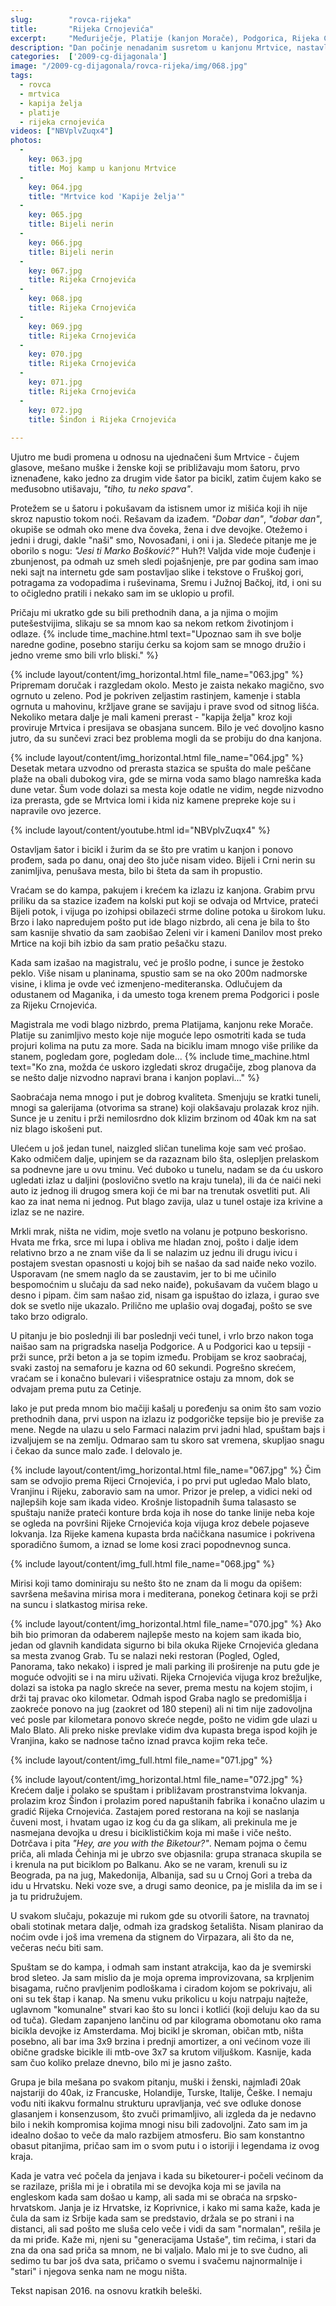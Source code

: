 ```yaml
---
slug:        "rovca-rijeka"
title:       "Rijeka Crnojevića"
excerpt:     "Međuriječje, Platije (kanjon Morače), Podgorica, Rijeka Crnojevića"
description: "Dan počinje nenadanim susretom u kanjonu Mrtvice, nastavlja prženjem na magistrali i završava novim nenadanim susretom u Rijeci Crnojevića." 
categories:  ['2009-cg-dijagonala']
image: "/2009-cg-dijagonala/rovca-rijeka/img/068.jpg"
tags:
  - rovca
  - mrtvica
  - kapija želja
  - platije
  - rijeka crnojevića
videos: ["NBVplvZuqx4"]
photos:
  -
    key: 063.jpg
    title: Moj kamp u kanjonu Mrtvice
  -
    key: 064.jpg
    title: "Mrtvice kod 'Kapije želja'"
  -
    key: 065.jpg
    title: Bijeli nerin
  -
    key: 066.jpg
    title: Bijeli nerin
  -
    key: 067.jpg
    title: Rijeka Crnojevića
  -
    key: 068.jpg
    title: Rijeka Crnojevića
  -
    key: 069.jpg
    title: Rijeka Crnojevića
  -
    key: 070.jpg
    title: Rijeka Crnojevića
  -
    key: 071.jpg
    title: Rijeka Crnojevića
  -
    key: 072.jpg
    title: Šinđon i Rijeka Crnojevića
    
---
```



Ujutro me budi promena u odnosu na ujednačeni šum Mrtvice - čujem glasove, mešano muške i ženske koji se približavaju 
mom šatoru, prvo iznenađene, kako jedno za drugim vide šator pa bicikl, zatim čujem kako se međusobno utišavaju, 
*"tiho, tu neko spava"*.

Protežem se u šatoru i pokušavam da istisnem umor iz mišića koji ih nije skroz napustio tokom noći. Rešavam da izađem.
*"Dobar dan"*, *"dobar dan"*, okupiše se odmah oko mene dva čoveka, žena i dve devojke. Otežemo i jedni i drugi, dakle "naši" 
smo, Novosađani, i oni i ja. Sledeće pitanje me je oborilo s nogu: *"Jesi ti Marko Bošković?"* Huh?! Valjda vide moje čuđenje
i zbunjenost, pa odmah uz smeh sledi pojašnjenje, pre par godina sam imao neki sajt na internetu gde sam postavljao slike i 
tekstove o Fruškoj gori, potragama za vodopadima i ruševinama, Sremu i Južnoj Bačkoj, itd, i oni su to očigledno pratili i 
nekako sam im se uklopio u profil.

Pričaju mi ukratko gde su bili prethodnih dana, a ja njima o mojim putešestvijima, slikaju se sa mnom kao sa nekom
retkom životinjom i odlaze.
{% include time_machine.html text="Upoznao sam ih sve bolje naredne godine, posebno stariju ćerku sa kojom sam se mnogo družio i jedno vreme smo bili vrlo bliski." %}

{% include layout/content/img_horizontal.html file_name="063.jpg" %}
Pripremam doručak i razgledam okolo. Mesto je zaista nekako magično, svo ogrnuto u zeleno. Pod je pokriven zeljastim rastinjem,
kamenje i stabla ogrnuta u mahovinu, kržljave grane se savijaju i prave svod od sitnog lišća. Nekoliko metara dalje je mali kameni 
prerast - "kapija želja" kroz koji proviruje Mrtvica i presijava se obasjana suncem. Bilo je već dovoljno kasno jutro, da
su sunčevi zraci bez problema mogli da se probiju do dna kanjona.

{% include layout/content/img_horizontal.html file_name="064.jpg" %}
Desetak metara uzvodno od prerasta stazica se spušta do male peščane plaže na obali dubokog vira, gde se mirna voda samo
blago namreška kada dune vetar. Šum vode dolazi sa mesta koje odatle ne vidim, negde nizvodno iza prerasta, gde se Mrtvica
lomi i kida niz kamene prepreke koje su i napravile ovo jezerce.

{% include layout/content/youtube.html id="NBVplvZuqx4" %}

Ostavljam šator i bicikl i žurim da se što pre vratim u kanjon i ponovo prođem, sada po danu, onaj deo što juče nisam video. Bijeli
i Crni nerin su zanimljiva, penušava mesta, bilo bi šteta da sam ih propustio. 

Vraćam se do kampa, pakujem i krećem ka izlazu iz kanjona. Grabim prvu priliku da sa stazice izađem na kolski put koji se odvaja od
Mrtvice, prateći Bijeli potok, i vijuga po izohipsi obilazeći strme doline potoka u širokom luku. Brzo i lako napredujem pošto 
put ide blago nizbrdo, ali cena je bila to što sam kasnije shvatio da sam zaobišao Zeleni vir i kameni Danilov most preko 
Mrtice na koji bih izbio da sam pratio pešačku stazu.

Kada sam izašao na magistralu, već je prošlo podne, i sunce je žestoko peklo. Više nisam u planinama, spustio sam se na oko 
200m nadmorske visine, i klima je ovde već izmenjeno-mediteranska. Odlučujem da odustanem od Maganika, i da umesto toga 
krenem prema Podgorici i posle za Rijeku Crnojevića.

Magistrala me vodi blago nizbrdo, prema Platijama, kanjonu reke Morače. Platije su zanimljivo mesto koje nije moguće lepo 
osmotriti kada se tuda projuri kolima na putu za more. Sada na biciklu imam mnogo više prilike da stanem, pogledam gore,
pogledam dole...
{% include time_machine.html text="Ko zna, možda će uskoro izgledati skroz drugačije, zbog planova da se nešto dalje nizvodno napravi brana i kanjon poplavi..." %}

Saobraćaja nema mnogo i put je dobrog kvaliteta. Smenjuju se kratki tuneli, mnogi sa galerijama (otvorima sa strane)
koji olakšavaju prolazak kroz njih. Sunce je u zenitu i prži nemilosrdno dok klizim brzinom od 40ak km na sat niz
blago iskošeni put. 

Ulećem u još jedan tunel, naizgled sličan tunelima koje sam već prošao. Kako odmičem dalje, 
upinjem se da razaznam bilo šta, oslepljen prelaskom sa podnevne jare u ovu tminu. Već duboko u tunelu, nadam se da ću 
uskoro ugledati izlaz u daljini (poslovično svetlo na kraju tunela), ili da će naići neki auto iz 
jednog ili drugog smera koji će mi bar na trenutak osvetliti put. Ali kao za inat nema ni jednog. Put blago zavija, ulaz u
tunel ostaje iza krivine a izlaz se ne nazire. 

Mrkli mrak, ništa ne vidim, moje svetlo na volanu je potpuno beskorisno.
Hvata me frka, srce mi lupa i obliva me hladan znoj, pošto i dalje idem relativno brzo a ne znam više da li se nalazim uz 
jednu ili drugu ivicu i postajem svestan
opasnosti u kojoj bih se našao da sad naiđe neko vozilo. Usporavam (ne smem naglo da se zaustavim, jer to bi me učinilo bespomoćnim u slučaju
da sad neko naiđe), pokušavam da vučem blago u desno i pipam. čim sam
našao zid, nisam ga ispuštao do izlaza, i gurao sve dok se svetlo nije ukazalo. Prilično me uplašio ovaj događaj, pošto
se sve tako brzo odigralo.

U pitanju je bio poslednji ili bar poslednji veći tunel, i vrlo brzo nakon toga naišao sam na prigradska naselja Podgorice.
A u Podgorici kao u tepsiji - prži sunce, prži beton a ja se topim između. Probijam se kroz saobraćaj, svaki zastoj na 
semaforu je kazna od 60 sekundi. Pogrešno skrećem, vraćam se i konačno bulevari i višespratnice ostaju za mnom, dok se 
odvajam prema putu za Cetinje.

Iako je put preda mnom bio mačiji kašalj u poređenju sa onim što sam vozio prethodnih dana, prvi uspon na izlazu iz 
podgoričke tepsije bio je previše za mene. Negde na ulazu u selo Farmaci nalazim prvi jadni
hlad, spuštam bajs i izvaljujem se na zemlju. Odmarao sam tu skoro sat vremena, skupljao snagu i čekao da sunce malo zađe.
I delovalo je. 

{% include layout/content/img_horizontal.html file_name="067.jpg" %}
Čim sam se odvojio prema Rijeci Crnojevića, i po prvi put ugledao Malo blato, Vranjinu i Rijeku, zaboravio sam na umor.
Prizor je prelep, a vidici neki od najlepših koje sam ikada video. Krošnje listopadnih šuma talasasto se spuštaju naniže
prateći konture brda koja ih nose do tanke linije neba koje se ogleda na površini Rijeke Crnojevića koja vijuga kroz debele
pojaseve lokvanja. Iza Rijeke kamena kupasta brda načičkana nasumice i pokrivena sporadično šumom, a iznad se lome kosi zraci
popodnevnog sunca. 

{% include layout/content/img_full.html file_name="068.jpg" %}

Mirisi koji tamo dominiraju su nešto što ne znam da li mogu da opišem: savršena mešavina mirisa mora i mediterana, ponekog
četinara koji se prži na suncu i slatkastog mirisa reke.

{% include layout/content/img_horizontal.html file_name="070.jpg" %}
Ako bih bio primoran da odaberem najlepše mesto na kojem sam ikada bio, jedan od glavnih kandidata sigurno bi bila okuka
Rijeke Crnojevića gledana sa mesta zvanog Grab. Tu se nalazi neki restoran (Pogled, Ogled, Panorama, tako nekako) i ispred je mali 
parking ili proširenje na putu gde je moguće odvojiti se i na miru uživati. Rijeka Crnojevića vijuga kroz brežuljke,
dolazi sa istoka pa naglo skreće na sever, prema mestu na kojem stojim, i drži taj pravac oko kilometar. Odmah ispod
Graba naglo se predomišlja i zaokreće ponovo na jug (zaokret od 180 stepeni) ali ni tim nije zadovoljna već posle par
kilometara ponovo skreće negde, pošto ne vidim gde ulazi u Malo Blato. Ali preko niske prevlake vidim dva kupasta brega
ispod kojih je Vranjina, kako se nadnose tačno iznad pravca kojim reka teče.

{% include layout/content/img_full.html file_name="071.jpg" %}

{% include layout/content/img_horizontal.html file_name="072.jpg" %}
Krećem dalje i polako se spuštam i približavam prostranstvima lokvanja. prolazim kroz Šinđon i prolazim pored napuštanih
fabrika i konačno ulazim u gradić Rijeka Crnojevića. Zastajem pored restorana na koji se naslanja čuveni most, i hvatam
ugao iz kog ću da ga slikam, ali prekinula me je nasmejana devojka u dresu i biciklističkim koja mi maše i viče nešto.
Dotrčava i pita *"Hey, are you with the Biketour?"*. Nemam pojma o čemu priča, ali mlada Čehinja mi je ubrzo sve objasnila:
grupa stranaca skupila se i krenula na put biciklom po Balkanu. Ako se ne varam, krenuli su iz Beograda, pa na jug, Makedonija,
Albanija, sad su u Crnoj Gori a treba da idu u Hrvatsku. Neki voze sve, a drugi samo deonice, pa je mislila da im se i ja
tu pridružujem.

U svakom slučaju, pokazuje mi rukom gde su otvorili šatore, na travnatoj obali stotinak metara dalje, odmah iza gradskog 
šetališta. Nisam planirao da noćim ovde i još ima vremena da stignem do Virpazara, ali što da ne, večeras neću biti sam.

Spuštam se do kampa, i odmah sam instant atrakcija, kao da je svemirski brod sleteo. Ja sam mislio da je moja oprema 
improvizovana, sa krpljenim bisagama, ručno pravljenim podloškama i ciradom kojom se pokrivaju, ali oni su tek štap i kanap.
Na smenu vuku prikolicu u koju natrpaju najteže, uglavnom "komunalne" stvari kao što su lonci i kotlići (koji deluju kao da 
su od tuča). Gledam zapanjeno lančinu od par kilograma obomotanu oko rama bicikla devojke iz Amsterdama. Moj bicikl je
skroman, običan mtb, ništa posebno, ali bar ima 3x9 brzina i prednji amortizer, a oni većinom voze ili obične gradske 
bicikle ili mtb-ove 3x7 sa krutom viljuškom. Kasnije, kada sam čuo koliko prelaze dnevno, bilo mi je jasno zašto.
 
Grupa je bila mešana po svakom pitanju, muški i ženski, najmlađi 20ak najstariji do 40ak, iz Francuske, Holandije, Turske, 
Italije, Češke. I nemaju vođu niti ikakvu formalnu strukturu upravljanja, već sve odluke donose glasanjem i konsenzusom,
što zvuči primamljivo, ali izgleda da je nedavno bilo i nekih kompromisa kojima mnogi nisu bili zadovoljni. Zato sam im 
ja idealno došao to veče da malo razbijem atmosferu. Bio sam konstantno obasut pitanjima, pričao sam im o svom putu i
o istoriji i legendama iz ovog kraja.

Kada je vatra već počela da jenjava i kada su biketourer-i počeli većinom da se razilaze, prišla mi je 
i obratila mi se devojka koja mi se javila na engleskom kada sam došao u kamp, ali sada mi se obraća na srpsko-hrvatskom.
Janja je iz Hrvatske, iz Koprivnice, i kako mi sama kaže, kada je čula da sam iz Srbije kada sam se predstavio, držala
se po strani i na distanci, ali sad pošto me sluša celo veče i vidi da sam "normalan", rešila je da mi priđe. Kaže mi,
njeni su "generacijama Ustaše", tim rečima, i stari da zna da ona sad priča sa mnom, ne bi valjalo. Malo mi je to sve 
čudno, ali sedimo tu bar još dva sata, pričamo o svemu i svačemu najnormalnije i "stari" i njegova senka nam ne mogu ništa.

<span class="caption text-muted pull-right">Tekst napisan 2016. na osnovu kratkih beleški.</span>